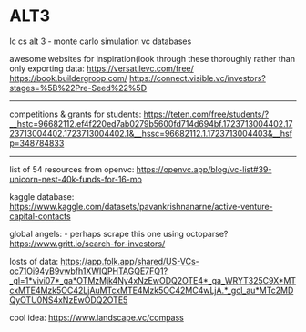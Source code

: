 # ALT3
lc cs alt 3 - monte carlo simulation
vc databases

awesome websites for inspiration(look through these thoroughly rather than only exporting data:
https://versatilevc.com/free/
https://book.buildergroop.com/
https://connect.visible.vc/investors?stages=%5B%22Pre-Seed%22%5D


******************
competitions & grants for students:
https://teten.com/free/students/?__hstc=96682112.ef4f220ed7ab0279b5600fd714d694bf.1723713004402.1723713004402.1723713004402.1&__hssc=96682112.1.1723713004403&__hsfp=348784833

**********************************

list of 54 resources from openvc:
https://openvc.app/blog/vc-list#39-unicorn-nest-40k-funds-for-16-mo

kaggle database:
https://www.kaggle.com/datasets/pavankrishnanarne/active-venture-capital-contacts

global angels: - perhaps scrape this one using octoparse?
https://www.gritt.io/search-for-investors/

losts of data:
https://app.folk.app/shared/US-VCs-oc71Oi94yB9vwbfh1XWIQPHTAGQE7FQ1?_gl=1*vivi07*_ga*OTMzMjk4Ny4xNzEwODQ2OTE4*_ga_WRYT325C9X*MTcxMTE4Mzk5OC42LjAuMTcxMTE4Mzk5OC42MC4wLjA.*_gcl_au*MTc2MDQyOTU0NS4xNzEwODQ2OTE5


cool idea:
https://www.landscape.vc/compass












